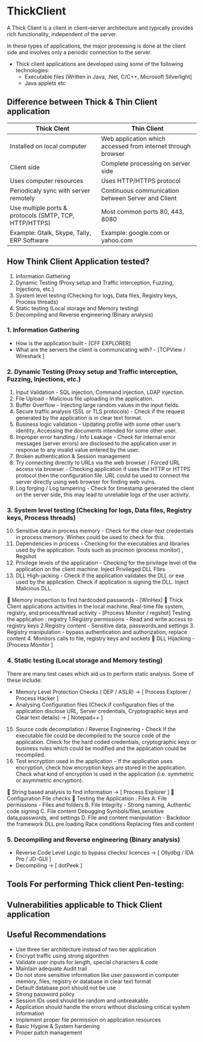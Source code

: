 # ThickClient

A Thick Client is a client in client–server architecture and typically provides rich functionality, independent of the server. 

In these types of applications, the major processing is done at the client side and involves only a periodic connection to the server.

- Thick client applications are developed using some of the following technologies:
  - Executable files [Written in Java, .Net, C/C++, Microsoft Silverlight]
  - Java applets etc

## Difference between Thick & Thin Client application
| Thick Clent  | Thin Client |
| ------------- | ------------- |
| Installed on local computer   | Web application which accessed from internet through browser |
| Client side   | Complete processing on server side  |
| Uses computer resources  | Uses HTTP/HTTPS protocol  |
| Periodicaly sync with server remotely  | Continuous communication between Server and Client  |
| Use multiple ports & protocols (SMTP, TCP, HTTP/HTTPS)  | Most common ports 80, 443, 8080  |
| Example: Gtalk, Skype, Tally, ERP Software  | Example: google.com or yahoo.com  |


## How Think Client Application tested?
1. Information Gathering
2. Dynamic Testing (Proxy setup and Traffic interception, Fuzzing, Injections, etc.)
3. System level testing (Checking for logs, Data files, Registry keys, Process threads)
4. Static testing (Local storage and Memory testing)
5. Decompiling and Reverse engineering (Binary analysis)

### 1. Information Gathering
 - How is the application built - [CFF EXPLORER]
 - What are the servers the client is communicating with? - [TCPView / Wireshark ]

### 2. Dynamic Testing (Proxy setup and Traffic interception, Fuzzing, Injections, etc.)

1.	Input Validation - SQL injection, Command injection, LDAP injection.
2.	File Upload - Malicious file uploading in the application. 
3.	Buffer Overflow -  Injecting large random values in the input fields.
4.	Secure traffic analysis (SSL or TLS protocols) - Check if the request generated by the application is in clear text format.
5.	Business logic validation - Updating profile with some other user’s identity, Accessing the documents intended for some other user.
6.	Improper error handling / Info Leakage - Check for  internal error messages (server errors) are disclosed to the application user in response to any invalid value entered by the user.
7.	Broken authentication & Session management
8.	Try connecting directly to URLs via the web browser / Forced URL access via browser - Checking application if  uses the HTTP or HTTPS protocol then the configuration file. URL could be used to connect the server directly using web browser for finding web vulns.
9.	Log forging / Log tampering - Check for timestamp generated the client on the server side, this may lead to unreliable logs of the user activity.


### 3. System level testing (Checking for logs, Data files, Registry keys, Process threads)

10.	Sensitive data in process memory - Check for the clear-text credentials in process memory. Winhex could be used to check for this.
11.	Dependencies in process - Checking for the executables and libraries used by the application. Tools such as procmon (process monitor) , Regshot 
12.	Privilege levels of the application - Checking for the privilege level of the application on the client machine. Inject Privileged DLL Files
13.	DLL High-jacking - Check if the application validates the DLL or exe used by the application.
Check if application is signing the DLL.
Inject Malicious DLL.

	Memory inspection to find hardcoded passwords - [WinHex]
	Thick Client applications activities in the local machine.  Real-time file system, registry, and process/thread activity - [Process Monitor / regshot]
Testing the application : registry
1.Registry permissions - Read and write access to registry keys
2.Registry content - Sensitive data, passwords,and settings
3. Registry manipulation - bypass authentication and authorization, replace content
4. Monitors calls to file, registry keys and sockets
	DLL Hijacking - [Process Monitor ]



### 4. Static testing (Local storage and Memory testing)
There are many test cases which aid us to perform static analysis. Some of these include:
- Memory Level Protection Checks ( DEP / ASLR) -> [ Process Explorer / Process Hacker ]
-	Analysing Configuration files (Check if configuration files of the application disclose URL, Server credentials, Cryptographic keys and Clear text details) -> [ Notepad++ ]
15.	Source code decompilation / Reverse Engineering - Check if the executable file could be decompiled to the source code of the application.
Check for the hard coded credentials, cryptographic keys or business rules which could be modified and the application could be recompiled. 
16.	Test encryption used in the application - If the application uses encryption, check how encryption keys are stored in the application. 
Check what kind of encryption is used in the application (i.e. symmetric or asymmetric encryption).




	String based analysis to find information -> [ Process Explorer ]
	Configuration File checks 
	Testing the Application : Files
A. File permissions - Files and folders
B. File Integrity - Strong naming, Authentic code signing
C. File content Debugging Symbols/files,sensitive data,passwords, and settings
D. File and content manipulation -
Backdoor the framework
DLL pre loading
Race conditions
Replacing files and content


### 5. Decompiling and Reverse engineering (Binary analysis)

- Reverse Code Level Logic to bypass checks/ licences -> [ Ollydbg / IDA Pro / JD-GUI ]
- Decompiling -> [ dotPeek ]


## Tools For performing Thick client Pen-testing:

## Vulnerabilities applicable to Thick Client application

## Useful Recommendations
 - Use three tier architecture instead of two tier application
 - Encrypt traffic using strong algorithm
 - Validate user inputs for length, special characters & code
 - Maintain adequate Audit trail
 - Do not store sensitive information like user password in computer memory, files, registry or database in clear text format
 - Default database port should not be use
 - Strong password policy
 - Session IDs used should be random and unbreakable.
 - Application should handle the errors without disclosing critical system information
 - Implement proper file permission on application resources
 - Basic Hygine & System hardening
 - Proper patch management

